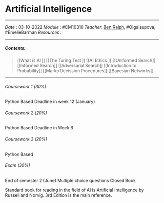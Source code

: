 # Artificial Intelligence
---
*Date :*  03-10-2022 
*Module :* #CM10310
*Teacher*: [Ben Ralph](https://moodle.bath.ac.uk/user/profile.php?id=71461), #OlgaIsupova, #EmelieBarman
*Resources :*

---
##### Contents: 
> [[What is AI ]]
> [[The Turing Test ]]
> [[AI Ethics ]]
> [[Uniformed Search]]
> [[Informed Search]]
> [[Adversarial Search]]
> [[Introduction to Probability]]
> [[Marko Decission Procedures]]
> [[Bayesian Networks]]
> 
--- 

###### Coursework 1 (30%)
Python Based
Deadline in week 12 (January)

###### Coursework 2 (20%)
Python Based
Deadline in Week 6

###### Coursework 3 (20%)
Python Based

###### Exam (30%)
End of semester 2 (June)
Multiple choice questions
Closed Book 


Standard book for reading in the field of AI is Artificial Intelligence by Russell and Norvig. 3rd Edition is the main reference. 